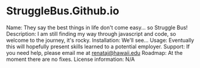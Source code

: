 # StruggleBus.Github.io
Name: They say the best things in life don't come easy... so Struggle Bus!<br>
Description: I am still finding my way through javascript and code, so welcome to the journey, it's rocky. 
Installation: We'll see...
Usage: Eventually this will hopefully present skills learned to a potential employer. 
Support: If you need help, please email me at renataj@hawaii.edu 
Roadmap: At the moment there are no fixes.
License information: N/A

